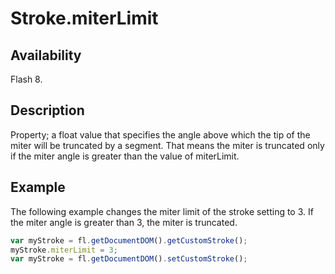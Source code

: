 # Stroke.miterLimit

## Availability

Flash 8.

## Description

Property; a float value that specifies the angle above which the tip of the miter will be truncated by a segment. That means the miter is truncated only if the miter angle is greater than the value of miterLimit.

## Example

The following example changes the miter limit of the stroke setting to 3. If the miter angle is greater than 3, the miter is truncated.

```javascript
var myStroke = fl.getDocumentDOM().getCustomStroke();
myStroke.miterLimit = 3;
var myStroke = fl.getDocumentDOM().setCustomStroke();
```
